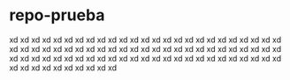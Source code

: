 # repo-prueba
xd xd xd xd xd xd xd xd xd xd xd xd xd xd xd xd xd xd xd xd xd xd xd xd xd xd xd xd xd xd xd xd xd xd xd xd xd xd xd xd xd xd xd xd xd xd xd xd xd xd xd xd xd xd xd xd xd xd xd xd xd xd xd xd xd xd xd xd xd xd xd xd xd xd xd xd xd xd xd xd xd xd xd xd xd 

